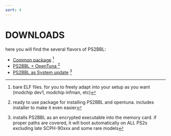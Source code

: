 ```yaml
---
sort: 4
---
```


# DOWNLOADS

here you will find the several flavors of PS2BBL:


- <a class="btn btn-outline" type="button" href="https://github.com/israpps/PlayStation2-Basic-BootLoader/releases/download/latest/PS2BBL.7z">Common package</a> [^1]
- <a class="btn btn-outline" type="button" href="https://github.com/israpps/PlayStation2-Basic-BootLoader/releases/download/opentuna/PS2BBL_OpenTuna_Installer.7z">PS2BBL + OpenTuna </a> [^2]
- <a class="btn btn-outline" type="button" href="https://github.com/israpps/KELFBinder/releases/download/latest/KELFBinder.7z">PS2BBL as System update</a> [^3]



[^1]: bare ELF files. for you to freely adapt into your setup as you want (modchip dev1, modchip infman, etc)
[^2]: ready to use package for installing PS2BBL and opentuna. includes installer to make it even easier
[^3]: installs PS2BBL as an encrypted executable into the memory card. if proper paths are covered, it will boot automatically on ALL PS2s excluding late SCPH-90xxx and some rare models

